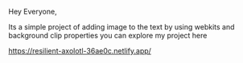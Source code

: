 Hey Everyone,

Its a simple project of adding image to the text by using webkits and background clip properties you can explore my project here 

https://resilient-axolotl-36ae0c.netlify.app/
